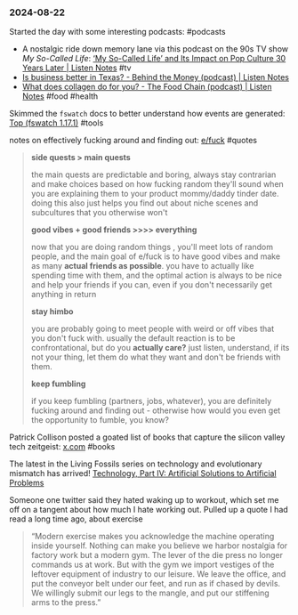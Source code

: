 ### 2024-08-22

Started the day with some interesting podcasts: #podcasts 
* A nostalgic ride down memory lane via this podcast on the 90s TV show _My So-Called Life_: [‘My So-Called Life’ and Its Impact on Pop Culture 30 Years Later | Listen Notes](https://www.listennotes.com/podcasts/the-prestige-tv/my-so-called-life-and-its-ptTDob-Y1rn/) #tv
* [Is business better in Texas? - Behind the Money (podcast) | Listen Notes](https://www.listennotes.com/podcasts/behind-the-money/is-business-better-in-texas-873KWOLq0Sk/)
* [What does collagen do for you? - The Food Chain (podcast) | Listen Notes](https://www.listennotes.com/podcasts/the-food-chain/what-does-collagen-do-for-you-3uhEkLTHate/) #food #health

Skimmed the `fswatch` docs to better understand how events are generated: [Top (fswatch 1.17.1)](https://emcrisostomo.github.io/fswatch/doc/1.17.1/fswatch.html/) #tools 

notes on effectively fucking around and finding out: [e/fuck](https://effectivefuck.com/) #quotes 

> **side quests > main quests**
> 
> the main quests are predictable and boring, always stay contrarian and make choices based on how fucking random they'll sound when you are explaining them to your product mommy/daddy tinder date. doing this also just helps you find out about niche scenes and subcultures that you otherwise won't
> 
> **good vibes + good friends >>>> everything**
> 
> now that you are doing random things , you'll meet lots of random people, and the main goal of e/fuck is to have good vibes and make as many **actual friends as possible**. you have to actually like spending time with them, and the optimal action is always to be nice and help your friends if you can, even if you don't necessarily get anything in return
> 
> **stay himbo**
> 
> you are probably going to meet people with weird or off vibes that you don't fuck with. usually the default reaction is to be confrontational, but do you **actually care?** just listen, understand, if its not your thing, let them do what they want and don't be friends with them.
> 
> **keep fumbling**
> 
> if you keep fumbling (partners, jobs, whatever), you are definitely fucking around and finding out - otherwise how would you even get the opportunity to fumble, you know?

Patrick Collison posted a goated list of books that capture the silicon valley tech zeitgeist: [x.com](https://x.com/patrickc/status/1825618450837885036) #books 

The latest in the Living Fossils series on technology and evolutionary mismatch has arrived! [Technology, Part IV: Artificial Solutions to Artificial Problems](https://thelivingfossils.substack.com/p/technology-part-iv-artificial-solutions)

Someone one twitter said they hated waking up to workout, which set me off on a tangent about how much I hate working out. Pulled up a quote I had read a long time ago, about exercise

> “Modern exercise makes you acknowledge the machine operating inside yourself. Nothing can make you believe we harbor nostalgia for factory work but a modern gym. The lever of the die press no longer commands us at work. But with the gym we import vestiges of the leftover equipment of industry to our leisure. We leave the office, and put the conveyor belt under our feet, and run as if chased by devils. We willingly submit our legs to the mangle, and put our stiffening arms to the press.”


